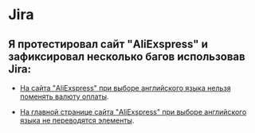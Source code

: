 # Jira

## Я протестировал сайт "AliExspress" и зафиксировал несколько багов использовав Jira:

- [На сайта "AliExspress" при выборе английского языка нельзя поменять валюту оплаты](https://testbase.atlassian.net/browse/TEST-21688?atlOrigin=eyJpIjoiNDdmMmIzMzEwMmE0NGZmNTljNjI2NTI5Yjg0ZTVjM2UiLCJwIjoiaiJ9).

- [На главной странице сайта "AliExspress" при выборе английского языка не переводятся элементы](https://testbase.atlassian.net/browse/TEST-21687?atlOrigin=eyJpIjoiZTA5MjZlYmNmNTRmNGRlZDkzYmRmMTdiM2I1ZTcwOTAiLCJwIjoiaiJ9).
